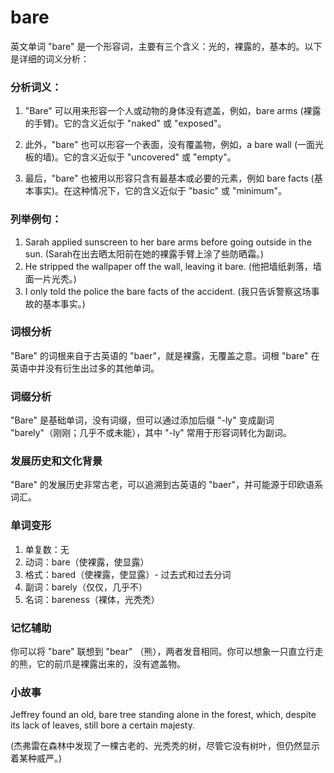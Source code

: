 # bare

英文单词 "bare" 是一个形容词，主要有三个含义：光的，裸露的，基本的。以下是详细的词义分析：

  

### 分析词义：

  

1.  "Bare" 可以用来形容一个人或动物的身体没有遮盖，例如，bare arms (裸露的手臂)。它的含义近似于 "naked" 或 "exposed"。
    
      
    
2.  此外，"bare" 也可以形容一个表面，没有覆盖物，例如，a bare wall (一面光板的墙)。它的含义近似于 "uncovered" 或 "empty"。
    
      
    
3.  最后，"bare" 也被用以形容只含有最基本或必要的元素，例如 bare facts (基本事实)。在这种情况下，它的含义近似于 "basic" 或 "minimum"。
    
      
    

  

### 列举例句：

  

1.  Sarah applied sunscreen to her bare arms before going outside in the sun. (Sarah在出去晒太阳前在她的裸露手臂上涂了些防晒霜。)
2.  He stripped the wallpaper off the wall, leaving it bare. (他把墙纸剥落，墙面一片光秃。)
3.  I only told the police the bare facts of the accident. (我只告诉警察这场事故的基本事实。)

  

### 词根分析

  

"Bare" 的词根来自于古英语的 "baer"，就是裸露，无覆盖之意。词根 "bare" 在英语中并没有衍生出过多的其他单词。

  

### 词缀分析

  

"Bare" 是基础单词，没有词缀，但可以通过添加后缀 "-ly" 变成副词 "barely"（刚刚；几乎不或未能），其中 "-ly" 常用于形容词转化为副词。

  

### 发展历史和文化背景

  

"Bare" 的发展历史非常古老，可以追溯到古英语的 "baer"，并可能源于印欧语系词汇。

  

### 单词变形

  

1.  单复数：无
2.  动词：bare（使裸露，使显露）
3.  格式：bared（使裸露，使显露）- 过去式和过去分词
4.  副词：barely（仅仅，几乎不）
5.  名词：bareness（裸体，光秃秃）

  

### 记忆辅助

  

你可以将 "bare" 联想到 "bear" （熊），两者发音相同。你可以想象一只直立行走的熊，它的前爪是裸露出来的，没有遮盖物。

  

### 小故事

  

Jeffrey found an old, bare tree standing alone in the forest, which, despite its lack of leaves, still bore a certain majesty.

  

(杰弗雷在森林中发现了一棵古老的、光秃秃的树，尽管它没有树叶，但仍然显示着某种威严。)
